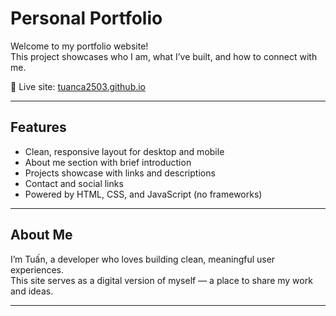 # Personal Portfolio

Welcome to my portfolio website!  
This project showcases who I am, what I’ve built, and how to connect with me.

🚀 Live site: [tuanca2503.github.io](https://tuanca2503.github.io)

---

## Features

- Clean, responsive layout for desktop and mobile
- About me section with brief introduction
- Projects showcase with links and descriptions
- Contact and social links
- Powered by HTML, CSS, and JavaScript (no frameworks)

---

## About Me

I’m Tuấn, a developer who loves building clean, meaningful user experiences.  
This site serves as a digital version of myself — a place to share my work and ideas.

---


